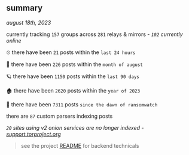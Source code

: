 
## summary
_august 18th, 2023_

currently tracking `157` groups across `281` relays & mirrors - _`102` currently online_

⏲ there have been `21` posts within the `last 24 hours`

🦈 there have been `226` posts within the `month of august`

🪐 there have been `1150` posts within the `last 90 days`

🏚 there have been `2620` posts within the `year of 2023`

🦕 there have been `7311` posts `since the dawn of ransomwatch`

there are `87` custom parsers indexing posts

_`20` sites using v2 onion services are no longer indexed - [support.torproject.org](https://support.torproject.org/onionservices/v2-deprecation/)_

> see the project [README](https://github.com/joshhighet/ransomwatch#ransomwatch--) for backend technicals
